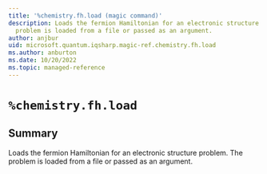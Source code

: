 ```yaml
---
title: '%chemistry.fh.load (magic command)'
description: Loads the fermion Hamiltonian for an electronic structure problem. The
  problem is loaded from a file or passed as an argument.
author: anjbur
uid: microsoft.quantum.iqsharp.magic-ref.chemistry.fh.load
ms.author: anburton
ms.date: 10/20/2022
ms.topic: managed-reference
---
```


<!--
    NB: This file has been automatically generated from Microsoft.Quantum.Chemistry.Jupyter.dll,
        please do not manually edit it.

    [DEBUG] JSON source:
        {"Name": "%chemistry.fh.load", "Documentation": {"Summary": "Loads the fermion Hamiltonian for an electronic structure problem. The problem is loaded from a file or passed as an argument.", "Full": null, "Description": null, "Remarks": null, "Examples": null, "SeeAlso": null}, "AssemblyName": "Microsoft.Quantum.Chemistry.Jupyter"}
-->

# `%chemistry.fh.load`

## Summary

Loads the fermion Hamiltonian for an electronic structure problem. The problem is loaded from a file or passed as an argument.

